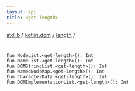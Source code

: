 ```yaml
---
layout: api
title: <get-length>
---
```

[stdlib](../../index.html) / [kotlin.dom](../index.html) / [length](index.html) / [<get-length>](_get-length_.html)

# <get-length>

```
fun NodeList.<get-length>(): Int
fun NameList.<get-length>(): Int
fun DOMStringList.<get-length>(): Int
fun NamedNodeMap.<get-length>(): Int
fun CharacterData.<get-length>(): Int
fun DOMImplementationList.<get-length>(): Int
```
